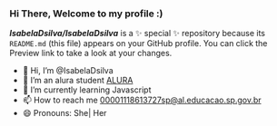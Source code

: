 ### Hi There, Welcome to my profile :)



***IsabelaDsilva/IsabelaDsilva*** is a ✨ special ✨ repository because its `README.md` (this file) appears on your GitHub profile.
You can click the Preview link to take a look at your changes.
- 👋 Hi, I’m @IsabelaDsilva
- 👀 I’m an alura student [ALURA](https://www.alura.com.br)
- 🌱 I’m currently learning Javascript
- 📫 How to reach me 00001118613727sp@al.educacao.sp.gov.br
- 😄 Pronouns: She| Her
  




